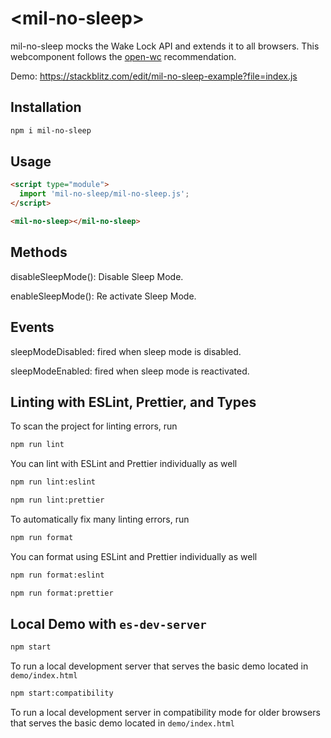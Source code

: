 # \<mil-no-sleep>

mil-no-sleep mocks the Wake Lock API and extends it to all browsers.
This webcomponent follows the [open-wc](https://github.com/open-wc/open-wc) recommendation.

Demo: https://stackblitz.com/edit/mil-no-sleep-example?file=index.js

## Installation

```bash
npm i mil-no-sleep
```

## Usage

```html
<script type="module">
  import 'mil-no-sleep/mil-no-sleep.js';
</script>

<mil-no-sleep></mil-no-sleep>
```

## Methods

disableSleepMode(): Disable Sleep Mode.

enableSleepMode(): Re activate Sleep Mode.

## Events

sleepModeDisabled: fired when sleep mode is disabled.

sleepModeEnabled: fired when sleep mode is reactivated.

## Linting with ESLint, Prettier, and Types

To scan the project for linting errors, run

```bash
npm run lint
```

You can lint with ESLint and Prettier individually as well

```bash
npm run lint:eslint
```

```bash
npm run lint:prettier
```

To automatically fix many linting errors, run

```bash
npm run format
```

You can format using ESLint and Prettier individually as well

```bash
npm run format:eslint
```

```bash
npm run format:prettier
```

## Local Demo with `es-dev-server`

```bash
npm start
```

To run a local development server that serves the basic demo located in `demo/index.html`

```bash
npm start:compatibility
```

To run a local development server in compatibility mode for older browsers that serves the basic demo located in `demo/index.html`
